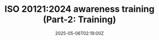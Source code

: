 ---
title: 'ISO 20121:2024 awareness training (Part-2: Training)'
linkTitle: 'ISO 20121:2024 awareness training (Part-2: Training)'
date: '2025-05-06T02:19:00Z'
weight: 1
description: The handbook provides guidance on implementing ISO 20121:2024 for sustainable
  event management, emphasizing leadership commitment, stakeholder engagement, and
  continuous improvement to achieve environmental, social, and economic benefits.
draft: false
ref: iso-201212024-awareness-training-part-2-training
---